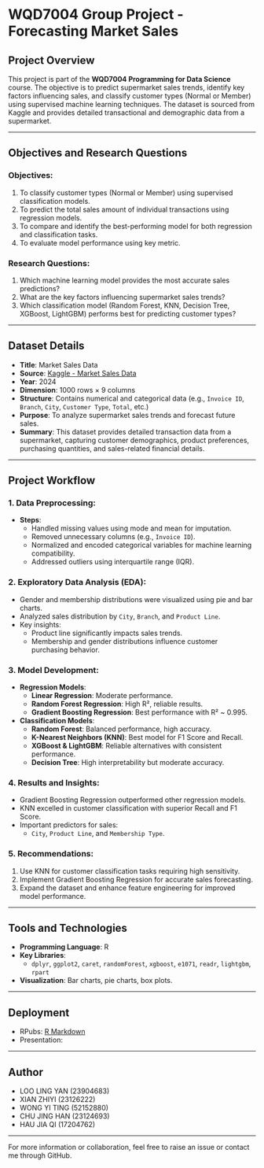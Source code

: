# WQD7004 Group Project - Forecasting Market Sales

## Project Overview

This project is part of the **WQD7004 Programming for Data Science** course. The objective is to predict supermarket sales trends, identify key factors influencing sales, and classify customer types (Normal or Member) using supervised machine learning techniques. The dataset is sourced from Kaggle and provides detailed transactional and demographic data from a supermarket.

---

## Objectives and Research Questions

### Objectives:
1. To classify customer types (Normal or Member) using supervised classification models.
2. To predict the total sales amount of individual transactions using regression models.
3. To compare and identify the best-performing model for both regression and classification tasks.
4. To evaluate model performance using key metric.

### Research Questions:
1. Which machine learning model provides the most accurate sales predictions?
2. What are the key factors influencing supermarket sales trends?
3. Which classification model (Random Forest, KNN, Decision Tree, XGBoost, LightGBM) performs best for predicting customer types?

---

## Dataset Details

- **Title**: Market Sales Data
- **Source**: [Kaggle - Market Sales Data](https://www.kaggle.com/datasets/willianoliveiragibin/market-sales-data/data)
- **Year**: 2024
- **Dimension**: 1000 rows × 9 columns
- **Structure**: Contains numerical and categorical data (e.g., `Invoice ID`, `Branch`, `City`, `Customer Type`, `Total`, etc.)
- **Purpose**: To analyze supermarket sales trends and forecast future sales.
- **Summary**: This dataset provides detailed transaction data from a supermarket, capturing customer demographics, product preferences, purchasing quantities, and sales-related financial details.

---

## Project Workflow

### 1. Data Preprocessing:
- **Steps**:
  - Handled missing values using mode and mean for imputation.
  - Removed unnecessary columns (e.g., `Invoice ID`).
  - Normalized and encoded categorical variables for machine learning compatibility.
  - Addressed outliers using interquartile range (IQR).

### 2. Exploratory Data Analysis (EDA):
- Gender and membership distributions were visualized using pie and bar charts.
- Analyzed sales distribution by `City`, `Branch`, and `Product Line`.
- Key insights:
  - Product line significantly impacts sales trends.
  - Membership and gender distributions influence customer purchasing behavior.

### 3. Model Development:
- **Regression Models**:
  - **Linear Regression**: Moderate performance.
  - **Random Forest Regression**: High R², reliable results.
  - **Gradient Boosting Regression**: Best performance with R² ~ 0.995.
- **Classification Models**:
  - **Random Forest**: Balanced performance, high accuracy.
  - **K-Nearest Neighbors (KNN)**: Best model for F1 Score and Recall.
  - **XGBoost & LightGBM**: Reliable alternatives with consistent performance.
  - **Decision Tree**: High interpretability but moderate accuracy.

### 4. Results and Insights:
- Gradient Boosting Regression outperformed other regression models.
- KNN excelled in customer classification with superior Recall and F1 Score.
- Important predictors for sales:
  - `City`, `Product Line`, and `Membership Type`.

### 5. Recommendations:
1. Use KNN for customer classification tasks requiring high sensitivity.
2. Implement Gradient Boosting Regression for accurate sales forecasting.
3. Expand the dataset and enhance feature engineering for improved model performance.

---

## Tools and Technologies

- **Programming Language**: R
- **Key Libraries**:
  - `dplyr`, `ggplot2`, `caret`, `randomForest`, `xgboost`, `e1071`, `readr`, `lightgbm`, `rpart`
- **Visualization**: Bar charts, pie charts, box plots.

---

## Deployment
- RPubs: [R Markdown](http://rpubs.com/Lorraine06/WQD7004-OCC3-Group-5)
- Presentation:

---

## Author
- LOO LING YAN (23904683)
- XIAN ZHIYI (23126222)
- WONG YI TING (52152880)
- CHU JING HAN (23124693)
- HAU JIA QI (17204762)

---

For more information or collaboration, feel free to raise an issue or contact me through GitHub.
